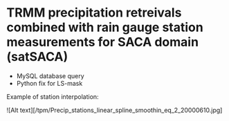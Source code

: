 TRMM precipitation retreivals combined with rain gauge station measurements for SACA domain (satSACA)
==

- MySQL database query 
- Python fix for LS-mask

Example of station interpolation:

![Alt text][/tpm/Precip_stations_linear_spline_smoothin_eq_2_20000610.jpg]


